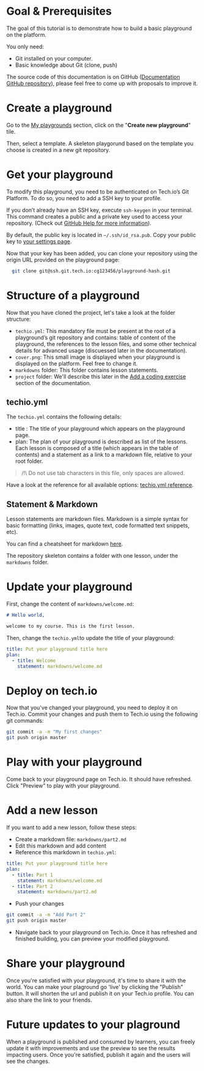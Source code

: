 # Goal & Prerequisites

The goal of this tutorial is to demonstrate how to build a basic playground on the platform.

You only need:
- Git installed on your computer.
- Basic knowledge about Git (clone, push)

The source code of this documentation is on GitHub ([Documentation GitHub repository](https://github.com/jeromecance/techio-documentation)), please feel free to come up with proposals to improve it.

# Create a playground
Go to the [My playgrounds](/my-playgrounds) section, click on the "**Create new playground**" tile.

Then, select a template. A skeleton playgorund based on the template you choose is created in a new git repository.

# Get your playground
To modify this playground, you need to be authenticated on Tech.io’s Git Platform. To do so, you need to add a SSH key to your profile.

If you don’t already have an SSH key, execute `ssh-keygen` in your terminal. This command creates a public and a private key used to access your repository. (Check out [GitHub Help for more information](https://help.github.com/articles/generating-a-new-ssh-key-and-adding-it-to-the-ssh-agent)).

By default, the public key is located in `~/.ssh/id_rsa.pub`. Copy your public key to [your settings page](/settings/ssh). 

Now that your key has been added, you can clone your repository using the origin URL provided on the playground page:

```bash
  git clone git@ssh.git.tech.io:cg123456/playground-hash.git
```

# Structure of a playground
Now that you have cloned the project, let's take a look at the folder structure:
- `techio.yml`: This mandatory file must be present at the root of a playground’s git repository and contains: table of content of the playground, the references to the lesson files, and some other technical details for advanced usage (discuessed later in the documentation).
- `cover.png`: This small image is displayed when your playground is displayed on the platform. Feel free to change it.
- `markdowns` folder: This folder contains lesson statements.
- `project` folder: We'll describe this later in the [Add a coding exercise](playgrounds/408/tech-io-documentation/content/add-a-coding-exercise) section of the documentation.

## techio.yml
The `techio.yml` contains the following details:
- title : The title of your playground which appears on the playground page.
- plan: The plan of your playground is described as list of the lessons. Each lesson is composed of a title (which appears in the table of contents) and a statement as a link to a markdown file, relative to your root folder.

> /!\ Do not use tab characters in this file, only spaces are allowed.

Have a look at the reference for all available options: [techio.yml reference](playgrounds/408/tech-io-documentation/content/techio-yml).

## Statement & Markdown
Lesson statements are markdown files. Markdown is a simple syntax for basic formatting (links, images, quote text, code formatted text snippets, etc).

You can find a cheatsheet for markdown [here](https://github.com/adam-p/markdown-here/wiki/Markdown-Cheatsheet).

The repository skeleton contains a folder with one lesson, under the `markdowns` folder.

# Update your playground
First, change the content of `markdowns/welcome.md`:

```markdown
# Hello world,

welcome to my course. This is the first lesson.
```

Then, change the `techio.yml`to update the title of your playground:

```yml
title: Put your playground title here
plan:
  - title: Welcome
    statement: markdowns/welcome.md
```

# Deploy on tech.io
Now that you've changed your playground, you need to deploy it on Tech.io. Commit your changes and push them to Tech.io using the following git commands:

```bash
git commit -a -m "My first changes"
git push origin master
```

# Play with your playground
Come back to your playground page on Tech.io. It should have refreshed. Click "Preview" to play with your playground.

# Add a new lesson
If you want to add a new lesson, follow these steps:

- Create a markdown file: `markdowns/part2.md`
- Edit this markdown and add content
- Reference this markdown in `techio.yml`:

```yml
title: Put your playground title here
plan:
  - title: Part 1
    statement: markdowns/welcome.md
  - title: Part 2
    statement: markdowns/part2.md
```

- Push your changes

```bash
git commit -a -m "Add Part 2"
git push origin master
```

- Navigate back to your playground on Tech.io. Once it has refreshed and finished building, you can preview your modified playground.

# Share your playground
Once you're satisfied with your playground, it's time to share it with the world. You can make your plaground go 'live' by clicking the "Publish" button. It will shorten the url and publish it on your Tech.io profile. You can also share the link to your friends.

# Future updates to your plaground
When a playground is published and consumed by learners, you can freely update it with improvements and use the preview to see the results impacting users. Once you're satisfied, publish it again and the users will see the changes.
